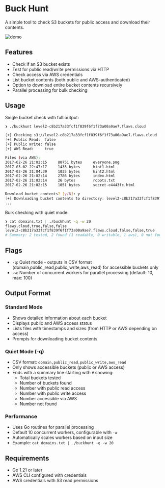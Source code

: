 # Buck Hunt


A simple tool to check S3 buckets for public access and download their contents.

![demo](https://github.com/user-attachments/assets/fb85d4b6-2026-41f5-8c1a-0d2588ba42eb)



## Features

- Check if an S3 bucket exists
- Test for public read/write permissions via HTTP
- Check access via AWS credentials
- List bucket contents (both public and AWS-authenticated)
- Option to download entire bucket contents recursively
- Parallel processing for bulk checking

## Usage

Single bucket check with full output:
```bash
❯ ./buckhunt level2-c8b217a33fcf1f839f6f1f73a00a9ae7.flaws.cloud

[+] Checking s3://level2-c8b217a33fcf1f839f6f1f73a00a9ae7.flaws.cloud
[+] Public Read:  false
[+] Public Write: false
[+] AWS Read:     true

Files (via AWS):
2017-02-26 21:02:15     80751 bytes     everyone.png
2017-03-02 22:47:17     1433 bytes      hint1.html
2017-02-26 21:04:39     1035 bytes      hint2.html
2017-02-26 21:02:14     2786 bytes      index.html
2017-02-26 21:02:14     26 bytes        robots.txt
2017-02-26 21:02:15     1051 bytes      secret-e4443fc.html

Download bucket contents? [y/N]: y
[+] Downloading bucket contents to directory: level2-c8b217a33fcf1f839f6f1f73a00a9ae7.flaws.cloud
...
```

Bulk checking with quiet mode:
```bash
❯ cat domains.txt | ./buckhunt -q -w 20
flaws.cloud,true,false,false
level2-c8b217a33fcf1f839f6f1f73a00a9ae7.flaws.cloud,false,false,true
# Summary: 2 tested, 2 found (1 readable, 0 writable, 1 aws), 0 not found
```

## Flags

- `-q`: Quiet mode - outputs in CSV format (domain,public_read,public_write,aws_read) for accessible buckets only
- `-w`: Number of concurrent workers for parallel processing (default: 10, max: 100)

## Output Format

### Standard Mode
- Shows detailed information about each bucket
- Displays public and AWS access status
- Lists files with timestamps and sizes (from HTTP or AWS depending on access)
- Prompts for downloading bucket contents

### Quiet Mode (-q)
- CSV format: `domain,public_read,public_write,aws_read`
- Only shows accessible buckets (public or AWS access)
- Ends with a summary line starting with `#` showing:
  - Total buckets tested
  - Number of buckets found
  - Number with public read access
  - Number with public write access
  - Number accessible via AWS
  - Number not found

### Performance
- Uses Go routines for parallel processing
- Default 10 concurrent workers, configurable with `-w`
- Automatically scales workers based on input size
- Example: `cat domains.txt | ./buckhunt -q -w 20`

## Requirements

- Go 1.21 or later
- AWS CLI configured with credentials
- AWS credentials with S3 read permissions
